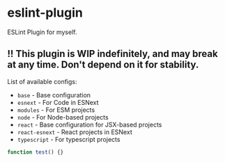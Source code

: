 # eslint-plugin
ESLint Plugin for myself.

## !! This plugin is WIP indefinitely, and may break at any time. Don't depend on it for stability.

List of available configs:
- `base` - Base configuration
- `esnext` - For Code in ESNext
- `modules` - For ESM projects
- `node` - For Node-based projects
- `react` - Base configuration for JSX-based projects
- `react-esnext` - React projects in ESNext
- `typescript` - For typescript projects

```js
function test() {}
```